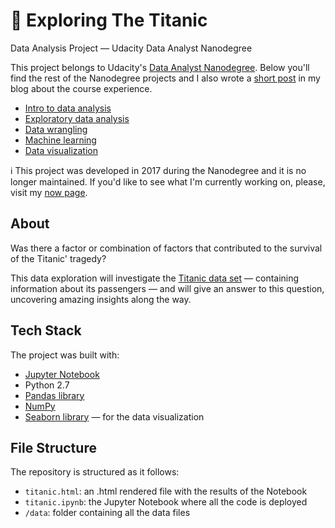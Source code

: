 # 🚢 Exploring The Titanic
Data Analysis Project — Udacity Data Analyst Nanodegree

This project belongs to Udacity's [Data Analyst Nanodegree](https://eu.udacity.com/course/data-analyst-nanodegree--nd002). Below you'll find the rest of the Nanodegree projects and I also wrote a [short post](https://www.collado.io/blog/2018/udacity-dand) in my blog about the course experience.

* [Intro to data analysis](https://github.com/MarcCollado/titanic)
* [Exploratory data analysis](https://github.com/MarcCollado/wine)
* [Data wrangling](https://github.com/MarcCollado/open-street-map)
* [Machine learning](https://github.com/MarcCollado/enron)
* [Data visualization](https://public.tableau.com/profile/marccollado#!/vizhome/TitanicFinal_6/Titanic)

ℹ️ This project was developed in 2017 during the Nanodegree and it is no longer maintained. If you'd like to see what I'm currently working on, please, visit my [now page](https://www.collado.io/now).


## About
Was there a factor or combination of factors that contributed to the survival of the Titanic' tragedy?

This data exploration will investigate the [Titanic data set](https://www.kaggle.com/c/titanic) — containing information about its passengers — and will give an answer to this question, uncovering amazing insights along the way.


## Tech Stack
The project was built with:

* [Jupyter Notebook](https://jupyter.org/)
* Python 2.7
* [Pandas library](https://pandas.pydata.org/)
* [NumPy](http://www.numpy.org/)
* [Seaborn library](https://seaborn.pydata.org/) — for the data visualization


## File Structure
The repository is structured as it follows:

* `titanic.html`: an .html rendered file with the results of the Notebook
* `titanic.ipynb`: the Jupyter Notebook where all the code is deployed
* `/data`: folder containing all the data files
